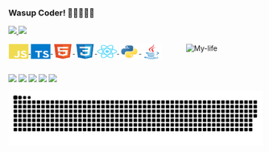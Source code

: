 ### Wasup Coder! 👨🏽‍💻🐱‍💻
<div>
  <a href="https://github.com/Camilo-neck">
  <img height="180em" src="https://github-readme-stats.vercel.app/api?username=Camilo-neck&show_icons=true&theme=gruvbox&include_all_commits=true&count_private=true&&title_color=\"#FF0000\""/>
  <img height="180em" src="https://github-readme-stats.vercel.app/api/top-langs/?username=Camilo-neck&layout=compact&langs_count=7&theme=onedark"/>
</div>
<div style="display: inline_block"><br>
  <img align="center" alt="Rafa-Js" height="30" width="40" src="https://raw.githubusercontent.com/devicons/devicon/master/icons/javascript/javascript-plain.svg">
  <img align="center" alt="Rafa-Csharp" height="30" width="40" src="https://raw.githubusercontent.com/devicons/devicon/master/icons/typescript/typescript-original.svg">
  <img align="center" alt="Rafa-HTML" height="30" width="40" src="https://raw.githubusercontent.com/devicons/devicon/master/icons/html5/html5-original.svg">
  <img align="center" alt="Rafa-CSS" height="30" width="40" src="https://raw.githubusercontent.com/devicons/devicon/master/icons/css3/css3-original.svg">
  <img align="center" alt="Rafa-React" height="30" width="40" src="https://raw.githubusercontent.com/devicons/devicon/master/icons/react/react-original.svg">
  <img align="center" alt="Rafa-Python" height="30" width="40" src="https://raw.githubusercontent.com/devicons/devicon/master/icons/python/python-original.svg">
  <img align="center" alt="Rafa-Csharp" height="30" width="40" src="https://raw.githubusercontent.com/devicons/devicon/master/icons/java/java-original.svg">
  <img width=30% height=30% align="right" alt="My-life" src="https://media.giphy.com/media/Ah3zHH7hvsSB2/giphy.gif">
</div>
 
   ##
 
<div> 
  <a href="https://www.linkedin.com/in/camilo-andres-a833a51b2/" target="_blank"><img src="https://img.shields.io/badge/-LinkedIn-%230077B5?style=for-the-badge&logo=linkedin&logoColor=white" target="_blank"></a> 
  <a href="#"><img src="https://img.shields.io/badge/Made%20with-VSCode-1f425f.svg" target="_blank"></a>
  <a href="#"><img src="https://img.shields.io/badge/Python-3776AB?style=for-the-badge&logo=python&logoColor=white" target="_blank"></a>
  <a href="#"><img src="https://img.shields.io/badge/Windows-0078D6?style=for-the-badge&logo=windows&logoColor=white" target="_blank"></a>
  <a href="#"><img src="https://img.shields.io/badge/Arch_Linux-1793D1?style=for-the-badge&logo=arch-linux&logoColor=white" target="_blank"></a>
 
  ![Snake animation](https://github.com/Camilo-neck/Camilo-neck/blob/output/github-contribution-grid-snake.svg)
 
</div>
<!--
**Camilo-neck/Camilo-neck** is a ✨ _special_ ✨ repository because its `README.md` (this file) appears on your GitHub profile.

Here are some ideas to get you started:

- 🔭 I’m currently working on ...
- 🌱 I’m currently learning ...
- 👯 I’m looking to collaborate on ...
- 🤔 I’m looking for help with ...
- 💬 Ask me about ...
- 📫 How to reach me: ...
- 😄 Pronouns: ...
- ⚡ Fun fact: ...
-->
